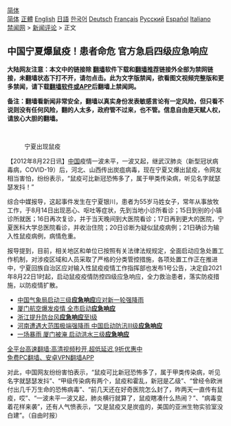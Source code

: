  <!-- 面包屑导航 --> <div class="breadcrumb"><!-- GTranslate: https://gtranslate.io/ -->  <div class="switcher notranslate">  <div class="selected">  <a href="#" onclick="return false;"> 简体</a>  </div>  <div class="option">  <a href="https://www.bannedbook.org" onclick="doGTranslate('zh-CN|zh-CN');jQuery('div.switcher div.selected a').html(jQuery(this).html());return false;" title="简体中文" class="nturl selected"> 简体</a>  <a href="https://www.bannedbook.org/zh-tw/" onclick="doGTranslate('zh-CN|zh-TW');jQuery('div.switcher div.selected a').html(jQuery(this).html());return false;" title="繁體中文" class="nturl"> 正體</a>  <a href="https://www.bannedbook.org/en/" onclick="doGTranslate('zh-CN|en');jQuery('div.switcher div.selected a').html(jQuery(this).html());return false;" title="English" class="nturl"> English</a>  <a href="https://www.bannedbook.org/ja/" onclick="doGTranslate('zh-CN|ja');jQuery('div.switcher div.selected a').html(jQuery(this).html());return false;" title="日本語" class="nturl"> 日語</a>  <a href="https://www.bannedbook.org/ko/" onclick="doGTranslate('zh-CN|ko');jQuery('div.switcher div.selected a').html(jQuery(this).html());return false;" title="한국어" class="nturl"> 한국어</a>  <a href="https://www.bannedbook.org/de/" onclick="doGTranslate('zh-CN|de');jQuery('div.switcher div.selected a').html(jQuery(this).html());return false;" title="Deutsch" class="nturl"> Deutsch</a>  <a href="https://www.bannedbook.org/fr/" onclick="doGTranslate('zh-CN|fr');jQuery('div.switcher div.selected a').html(jQuery(this).html());return false;" title="Français" class="nturl"> Français</a>  <a href="https://www.bannedbook.org/ru/" onclick="doGTranslate('zh-CN|ru');jQuery('div.switcher div.selected a').html(jQuery(this).html());return false;" title="Русский" class="nturl"> Русский</a>  <a href="https://www.bannedbook.org/es/" onclick="doGTranslate('zh-CN|es');jQuery('div.switcher div.selected a').html(jQuery(this).html());return false;" title="Español" class="nturl"> Español</a>  <a href="https://www.bannedbook.org/it/" onclick="doGTranslate('zh-CN|it');jQuery('div.switcher div.selected a').html(jQuery(this).html());return false;" title="Italiano" class="nturl"> Italiano</a>  </div>  </div>      <div class='breadcrumb-sub'><!-- Breadcrumb NavXT 6.3.0 --> <a href="https://www.bannedbook.org/" class="home">禁闻网</a> &gt; <a href="https://www.bannedbook.org/bnews/comments/" class="category">新闻评论</a> &gt; 正文</div></div><h2>中国宁夏爆鼠疫！患者命危 官方急启四级应急响应</h2> <p class="notice"><b>大陆网友注意：本文中的链接除 <a href="https://github.com/bannedbook/fanqiang" >翻墙</a>软件下载和<a href="https://github.com/killgcd/justmysocks/blob/master/README.md">翻墙推荐</a>链接外全部为禁网链接，未翻墙状态下打不开，请勿点击。此为文字版禁闻，欲看图文视频完整版和更多禁闻，请下载<a href="https://github.com/bannedbook/fanqiang">翻墙软件或APP</a>后翻墙上禁闻网。</p><p>备注：翻墙看新闻非常安全，翻墙以真实身份发表敏感言论有一定风险，但只看不说则没有任何风险，翻的人太多，政府管不过来，也不管。信息自由是天赋人权，请放心大胆的翻墙。</b></p>  <div class="entry"> <br /> <figure><a href="https://i2.wp.com/upload-images-bucket-v64rleca837do.s3.eu-west-1.amazonaws.com/wp-content/uploads/2021/08/22103552/Screen-Shot-2021-08-22-at-8.40.54-pm.png?fit=484%2C429&#038;ssl=1" data-caption="宁夏出现鼠疫"></a><figcaption class="wp-caption-text">宁夏出现鼠疫</figcaption></figure> <p>【2012年8月22日讯】<span class='wp_keywordlink_affiliate'><a href="https://www.bannedbook.org/" title="中国" target="_blank">中国</a></span>疫情一波未平，一波又起，继武汉肺炎（新型冠状病毒病，COVID-19）后，河北、山西传出炭疽病毒，现在宁夏又爆出鼠疫，令网友相当害怕，纷纷表示，“鼠疫可比新冠恐怖多了，属于甲类传染病，听见名字就瑟瑟发抖！”</p> <p>综合中媒报导，这起事件发生在宁夏银川，患者为55岁马姓女子，常年从事放牧工作，于8月14日出现恶心、呕吐等症状，先到当地小诊所看诊；15日到别的小镇诊所就医；16日再次复诊，并于当天晚间到大医院看诊；17日再到更大的医院，宁夏医科大学总医院看诊，并收治住院；20日诊断为疑似鼠疫病例；21日确诊为输入性鼠疫病例，病情危重。</p>  <p>报导提到，目前，相关地区和单位已按照有关法律法规规定，全面启动应急处置工作机制，对涉疫区域和人员采取了严格的分类管控措施，各项处置工作正在推进中，宁夏回族自治区应对输入性鼠疫疫情工作指挥部也发布1号公告，决定自2021年8月22日1时起，启动鼠疫疫情防控四级应急响应，全力救治患者，落实防疫措施，以防疫情扩散。</p> <ul class='op-related-articles' title='相关阅读'> <li><a href='https://www.bannedbook.org/bnews/baitai/20210821/1610711.html' target='_blank'>中国气象局启动三级<b>应急响应</b>应对新一轮强降雨</a></li> <li><a href='https://www.bannedbook.org/bnews/headline/20210731/1597287.html' target='_blank'>厦门航空爆发疫情 全市启动<b>应急响应</b></a></li> <li><a href='https://www.bannedbook.org/bnews/baitai/20210724/1593424.html' target='_blank'>浙江提升防台风<b>应急响应</b>至Ⅰ级</a></li> <li><a href='https://www.bannedbook.org/bnews/ssgc/20210721/1590936.html' target='_blank'>河南遭遇大范围极端强降雨 中国启动防汛Ⅲ级<b>应急响应</b></a></li> <li><a href='https://www.bannedbook.org/bnews/cbnews/20210519/1549839.html' target='_blank'>一场暴雨 厦门被淹 启动洪水三级<b>应急响应</b></a></li> </ul> <p class="texttj"> <a href="https://github.com/bannedbook/fanqiang/wiki/V2ray%E6%9C%BA%E5%9C%BA" target="_blank">全平台高速翻墙:高清视频秒开,超低延迟,9折优惠中</a><br/> <a href="https://github.com/bannedbook/fanqiang/wiki/%E7%A6%81%E9%97%BB%E7%BD%91%E5%AE%89%E5%8D%93%E7%BF%BB%E5%A2%99%E6%96%B0%E9%97%BBAPP" target="_blank">免费PC翻墙、安卓VPN翻墙APP</a></p> <p>对此，中国网友纷纷害怕表示，“鼠疫可比新冠恐怖多了，属于甲类传染病，听见名字就瑟瑟发抖”、“甲级传染病有两个，鼠疫和霍乱，新冠是乙级”、“曾经令欧洲付出几千万生命的恐怖病毒”、“前几天还在好奇医院怎么封了，昨两天一直传有鼠疫，哎”、“一波未平一波又起，肺炎横行就算了，鼠疫瞎凑什么热闹？”、“病毒变着花样来袭”，还有人气愤表示，“又是鼠疫又是炭疽的，美国的亚洲生物实验室没白建”。（自由时报）</p><a name='sharetosocial'></a>  <div style="margin-bottom:5px;padding-bottom:5px;clear:both"> <div id="archive-pix-1" class="banner-ads"> <!-- AuctionX Display platform tag START --> <div id="26318x728x90x621x_ADSLOT2" clicktrack="%%CLICK_URL_ESC%%"></div> <!-- AuctionX Display platform tag END --> </div> <div id="archive-pix-2" class="banner-ads"> <!-- AuctionX Display platform tag START --> <div id="26315x300x250x621x_ADSLOT2" clicktrack="%%CLICK_URL_ESC%%"></div> <!-- AuctionX Display platform tag END --> </div> </div>  <div id="archive-pix-1" class="banner-ads"> <!-- AuctionX Display platform tag START --> <div id="26318x728x90x621x_ADSLOT3" clicktrack="%%CLICK_URL_ESC%%"></div> <!-- AuctionX Display platform tag END --> </div> </div><!--END ENTRY--> 